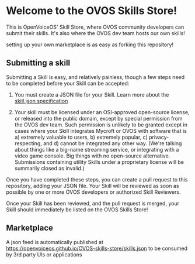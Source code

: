# Welcome to the OVOS Skills Store!

This is OpenVoiceOS' Skill Store, where OVOS community developers can submit their skills. It's also where the OVOS dev team hosts our own skills!

setting up your own marketplace is as easy as forking this repository!

## Submitting a skill

Submitting a Skill is easy, and relatively painless, though a few steps need to be completed before your Skill can be accepted:

1. You must create a JSON file for your Skill. Learn more about the [skill.json specification](https://openvoiceos.github.io/ovos-technical-manual/skill_json/)

2. Your skill must be licensed under an OSI-approved open-source license, or released into the public domain, except by special permission from the OVOS dev team. Such permission is unlikely to be granted except in cases where your Skill integrates Mycroft or OVOS with software that is a) extremely valuable to users, b) extremely popular, c) privacy-respecting, and d) cannot be integrated any other way. (We're talking about things like a big-name streaming service, or integrating with a video game console. Big things with no open-source alternative. Submissions containing utility Skills under a proprietary license will be summarily closed as invalid.)

Once you have completed these steps, you can create a pull request to this repository, adding your JSON file. Your Skill will be reviewed as soon as possible by one or more OVOS developers or authorized Skill Reviewers.

Once your Skill has been reviewed, and the pull request is merged, your Skill should immediately be listed on the OVOS Skills Store!

## Marketplace

A json feed is automatically published at https://openvoiceos.github.io/OVOS-skills-store/skills.json to be consumed by 3rd party UIs or applications
